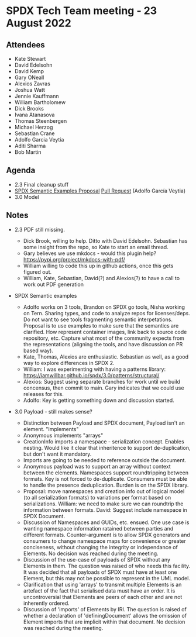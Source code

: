 # SPDX Tech Team meeting - 23 August 2022

## Attendees
* Kate Stewart
* David Edelsohn
* David Kemp
* Gary ONeall
* Alexios Zavras
* Joshua Watt
* Jennie Kauffmann
* William Bartholomew
* Dick Brooks
* Ivana Atanasova
* Thomas Steenbergen
* Michael Herzog
* Sebastian Crane
* Adolfo Garcia Veytia
* Aditi Sharma
* Bob Martin


## Agenda
* 2.3 Final cleanup stuff 
* [SPDX Semantic Examples Proposal](https://github.com/puerco/spdx-examples/tree/semantics/semantics) [Pull Request](https://github.com/spdx/spdx-examples/pull/46)  (Adolfo García Veytia)
* 3.0 Model

## Notes

* 2.3 PDF still missing.
  * Dick Brook, willing to help.   Ditto with David Edelsohn.   Sebastian has some insight from the repo,  so Kate to start an email thread.
  * Gary believes we use mkdocs - would this plugin help? https://pypi.org/project/mkdocs-with-pdf/
  * William willing to code this up in github actions, once this gets figured out.
  * William, Kate, Sebastian, David(?) and Alexios(?) to have a call to work out PDF generation
  
* SPDX Semantic examples
   * Adolfo works on 3 tools,  Brandon on SPDX go tools,  Nisha working on Tern.   Sharing types, and code to analyze repos for licenses/deps.   Do not want to see tools fragmenting semantic interpetations.    Proposal is to use examples to make sure that the semantics are clarified.   How represent container images, link back to source code repository, etc.  Capture what most of the community expects from the representations (aligning the tools, and have discussion on PR based way). 
    * Kate, Thomas, Alexios are enthusiastic.   Sebastian as well, as a good way to explore differences in SPDX 2.  
    * William: I was experimenting with having a patterns library: https://iamwillbar.github.io/spdx/3.0/patterns/structural/   
    * Alexios:  Suggest using separate branches for work until we build concensus, then commit to main.   Gary indicates that we could use releases for this.  
    * Adolfo: Key is getting something down and discussion started. 
    
* 3.0 Payload - still makes sense?
   * Distinction between Payload and SPDX document,  Payload isn't an element.   "Implements"
   * Anonymous implements "arrays"
   * CreationInfo imports a namespace - serialization concept.   Enables nesting.   Would like it clear that inheritence to support de-duplication, but don't want it mandatory. 
   * Imports are going to be needed to reference outside the document.
   * Anonymous payload was to support an array without context between the elements.    Namespaces support roundtripping between formats.   Key is not forced to de-duplicate.   Consumers must be able to handle the presence deduplication.   Burden is on the SPDX library.
   * Proposal:  move namespaces and creation info out of logical model (to all serialization formats) to variations per format based on serializations.   William:  we need to make sure we can roundtrip the information between formats.  David: Suggest include namespace in SPDX Document. 
   * Discussion of Namespaces and GUIDs, etc. ensued.   One use case is wanting namespace information ratained between parties and different formats. Counter-argument is to allow SPDX generators and consumers to change namespace maps for convenience or greater conciseness, without changing the integrity or independance of Elements. No decision was reached during the meeting.
   * Discussion of the use-case of payloads of SPDX without any Elements in them. The question was raised of who needs this facility. It was decided that all payloads of SPDX must have at least one Element, but this may not be possible to represent in the UML model.
   * Clarification that using 'arrays' to transmit multiple Elements is an artefact of the fact that serialised data must have an order. It is uncontroversial that Elements are peers of each other and are not inherently ordered.
   * Discussion of 'imports' of Elements by IRI. The question is raised of whether a declaration of 'definingDocument' allows the omission of Element imports that are implicit within that document. No decision was reached during the meeting.
   
